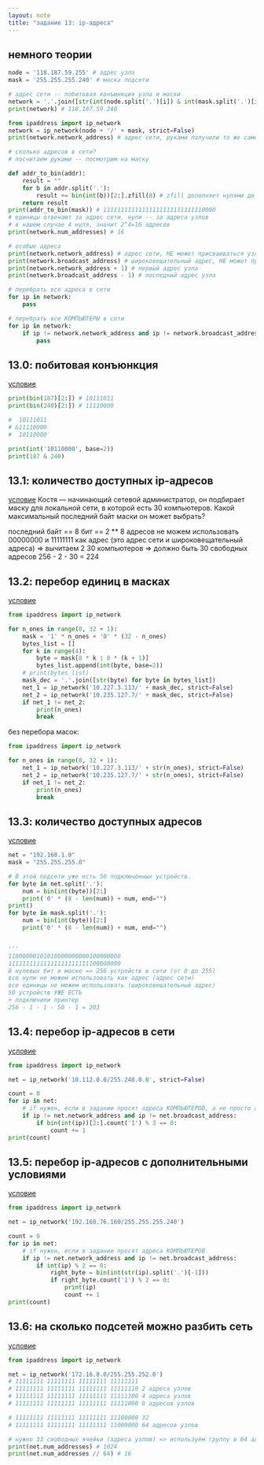 ```yaml
---
layout: note
title: "задание 13: ip-адреса"
---
```


## немного теории

```python
node = '118.187.59.255' # адрес узла
mask = '255.255.255.240' # маска подсети

# адрес сети -- побитовая конъюнкция узла и маски
network = '.'.join([str(int(node.split('.')[i]) & int(mask.split('.')[i])) for i in range(4)])
print(network) # 118.187.59.240

from ipaddress import ip_network
network = ip_network(node + '/' + mask, strict=False)
print(network.network_address) # адрес сети, руками получили то же самое (118.187.59.240)

# сколько адресов в сети?
# посчитаем руками -- посмотрим на маску

def addr_to_bin(addr):
    result = ""
    for b in addr.split('.'):
        result += bin(int(b))[2:].zfill(8) # zfill дополняет нулями до 8 символов
    return result
print(addr_to_bin(mask)) # 11111111111111111111111111110000
# единицы отвечают за адрес сети, нули -- за адреса узлов
# в нашем случае 4 нуля, значит 2^4=16 адресов
print(network.num_addresses) # 16

# особые адреса
print(network.network_address) # адрес сети, НЕ может присваиваться узлам
print(network.broadcast_address) # широковещательный адрес, НЕ может присваиваться узлам
print(network.network_address + 1) # первый адрес узла
print(network.broadcast_address - 1) # последний адрес узла

# перебрать все адреса в сети
for ip in network:
    pass

# перебрать все КОМПЬЮТЕРЫ в сети
for ip in network:
    if ip != network.network_address and ip != network.broadcast_address:
        pass

```

## 13.0: побитовая конъюнкция
[условие](https://education.yandex.ru/ege/task/7b9e9d63-f915-4652-9e7b-b3f1c705af44)

```python
print(bin(187)[2:]) # 10111011
print(bin(240)[2:]) # 11110000

#  10111011
# &11110000
#  10110000

print(int('10110000', base=2))
print(187 & 240)
```

## 13.1: количество доступных ip-адресов

[условие](https://education.yandex.ru/ege/task/b80ac3ae-dc8c-4644-9546-9ee95de32b59)
Костя — начинающий сетевой администратор, он подбирает маску для локальной сети, в которой есть 30 компьютеров.
Какой максимальный последний байт маски он может выбрать?

последний байт == 8 бит == 2 ** 8 адресов
не можем использовать 00000000 и 11111111 как адрес (это адрес сети и широковещательный адреса) => вычитаем 2
30 компьютеров => должно быть 30 свободных адресов
256 - 2 - 30 = 224 

## 13.2: перебор единиц в масках

[условие](https://education.yandex.ru/ege/task/0c94deea-3c72-4220-b943-1702bc835a1c)

```python
from ipaddress import ip_network

for n_ones in range(0, 32 + 1):
    mask = '1' * n_ones + '0' * (32 - n_ones)
    bytes_list = []
    for k in range(4):
        byte = mask[8 * k : 8 * (k + 1)]
        bytes_list.append(int(byte, base=2))
    # print(bytes_list)
    mask_dec = '.'.join([str(byte) for byte in bytes_list])
    net_1 = ip_network('10.227.3.113/' + mask_dec, strict=False)
    net_2 = ip_network('10.235.127.7/' + mask_dec, strict=False)
    if net_1 != net_2:
        print(n_ones)
        break
```

без перебора масок:
```python
from ipaddress import ip_network

for n_ones in range(0, 32 + 1):
    net_1 = ip_network('10.227.3.113/' + str(n_ones), strict=False)
    net_2 = ip_network('10.235.127.7/' + str(n_ones), strict=False)
    if net_1 != net_2:
        print(n_ones)
        break
```

## 13.3: количество доступных адресов

[условие](https://education.yandex.ru/ege/task/0c94deea-3c72-4220-b943-1702bc835a1c)

```python
net = "192.168.1.0"
mask = "255.255.255.0"

# В этой подсети уже есть 50 подключенных устройств.
for byte in net.split('.'):
    num = bin(int(byte))[2:]
    print('0' * (8 - len(num)) + num, end="")
print()
for byte in mask.split('.'):
    num = bin(int(byte))[2:]
    print('0' * (8 - len(num)) + num, end="")


'''
11000000101010000000000100000000
11111111111111111111111100000000
8 нулевых бит в маске => 256 устройств в сети (от 0 до 255)
все нули не можем использовать как адрес (адрес сети)
все единицы не можем использовать (широковещательный адрес)
50 устройств УЖЕ ЕСТЬ
+ подключили принтер
256 - 1 - 1 - 50 - 1 = 203
```

## 13.4: перебор ip-адресов в сети

[условие](https://education.yandex.ru/ege/task/7f880fb9-5b2c-4eed-9111-2b82c26da194)

```python
from ipaddress import ip_network

net = ip_network('10.112.0.0/255.248.0.0', strict=False)

count = 0
for ip in net:
    # if нужен, если в задании просят адреса КОМПЬЮТЕРОВ, а не просто адреса в сети
    if ip != net.network_address and ip != net.broadcast_address:
        if bin(int(ip))[2:].count('1') % 3 == 0:
            count += 1
print(count)
```

## 13.5: перебор ip-адресов с дополнительными условиями

[условие](https://education.yandex.ru/ege/task/bbe0d9e7-4ac2-4fe6-af90-71f7a69adf30)

```python
from ipaddress import ip_network

net = ip_network('192.168.76.160/255.255.255.240')

count = 0
for ip in net:
    # if нужен, если в задании просят адреса КОМПЬЮТЕРОВ
    if ip != net.network_address and ip != net.broadcast_address: 
        if int(ip) % 2 == 0:
            right_byte = bin(int(str(ip).split('.')[-1]))
            if right_byte.count('1') % 2 == 0:
                print(ip)
                count += 1
print(count)
```

## 13.6: на сколько подсетей можно разбить сеть

[условие](https://education.yandex.ru/ege/task/ebdb9a1e-1e94-4af0-8ce6-003009385c7d)

```python
from ipaddress import ip_network

net = ip_network('172.16.8.0/255.255.252.0')
# 11111111 11111111 11111111 11111111
# 11111111 11111111 11111111 11111110 2 адреса узлов
# 11111111 11111111 11111111 11111100 4 адреса узлов
# 11111111 11111111 11111111 11111000 8 адресов узлов

# 11111111 11111111 11111111 11100000 32
# 11111111 11111111 11111111 11000000 64 адресов узлов

# нужно 33 свободных ячейки (адреса узлов) => используем группу в 64 адреса
print(net.num_addresses) # 1024
print(net.num_addresses // 64) # 16
```

